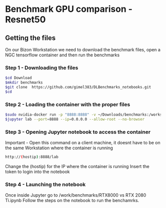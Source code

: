 

# Benchmark GPU comparison - Resnet50

## Getting the files

On our Bizon Workstation we need to download the benchmark files, open a NGC tensorflow container and then run the benchmarks

### Step 1 - Downloading the files

```bash
$cd Download
$mkdir benchmarks
$git clone  https://github.com/gimel383/DLBenchmarks_notebooks.git
$cd
```

### Step 2 - Loading the container with the proper files

```bash
$sudo nvidia-docker run -p "8888:8888" -v ~/Downloads/benchmarks:/workspace/work/benchmarks -it --shm-size=1g --ulimit memlock=-1  --ulimit stack=67108864 --rm 621fd859db33
$jupyter lab --port=8888 --ip=0.0.0.0 --allow-root --no-browser
```

### Step 3 - Opening Jupyter notebook to access the container

Important - Open this command on a client machine, it doesnt have to be on the same Workstation where the container is running

```bash
http://(hostip):8888/lab
```

Change the (hostip) for the IP where the container is running
Insert the token to login into the notebook

### Step 4 - Launching the notebook

Once inside Jupyter go to /work/benchmarks/RTX8000 vs RTX 2080 Ti.ipynb
Follow the steps on the notebook to run the benchamrks.

